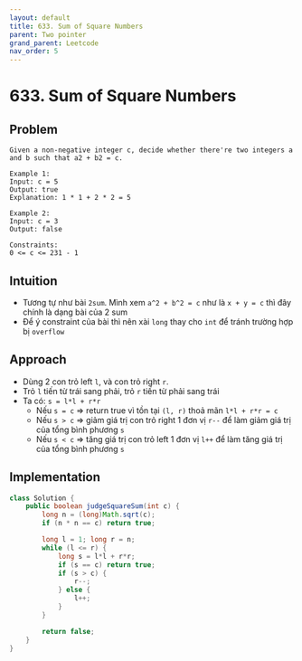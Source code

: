 ```yaml
---
layout: default
title: 633. Sum of Square Numbers
parent: Two pointer
grand_parent: Leetcode
nav_order: 5
---
```


# 633. Sum of Square Numbers

## Problem
```
Given a non-negative integer c, decide whether there're two integers a and b such that a2 + b2 = c.

Example 1:
Input: c = 5
Output: true
Explanation: 1 * 1 + 2 * 2 = 5

Example 2:
Input: c = 3
Output: false
 
Constraints:
0 <= c <= 231 - 1
```

## Intuition
- Tương tự như bài `2sum`. Mình xem `a^2 + b^2 = c` như là `x + y = c` thì đây chính là dạng bài của 2 sum
- Để ý constraint của bài thì nên xài `long` thay cho `int` để tránh trường hợp bị `overflow`

## Approach
- Dùng 2 con trỏ left `l`, và con trỏ right `r`.
- Trỏ `l` tiến từ trái sang phải, trỏ `r` tiến từ phải sang trái
- Ta có: `s = l*l + r*r`
	- Nếu `s = c` => return true vì tồn tại `(l, r)` thoả mãn `l*l + r*r = c`
	- Nếu `s > c` => giảm giá trị con trỏ right 1 đơn vị `r--` để làm giảm giá trị của tổng bình phương `s`
	- Nếu `s < c` => tăng giá trị con trỏ left 1 đơn vị `l++` để làm tăng giá trị của tổng bình phương `s`

## Implementation

```java
class Solution {
    public boolean judgeSquareSum(int c) {
        long n = (long)Math.sqrt(c);
        if (n * n == c) return true;

        long l = 1; long r = n;
        while (l <= r) {
            long s = l*l + r*r;
            if (s == c) return true;
            if (s > c) {
                r--;
            } else {
                l++;
            }
        }

        return false;
    }
}
```